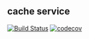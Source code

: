 ## cache service

[![Build Status](https://travis-ci.org/diorahman/cached.svg?branch=master)](https://travis-ci.org/diorahman/cached)
[![codecov](https://codecov.io/gh/diorahman/cached/branch/master/graph/badge.svg)](https://codecov.io/gh/diorahman/cached)
